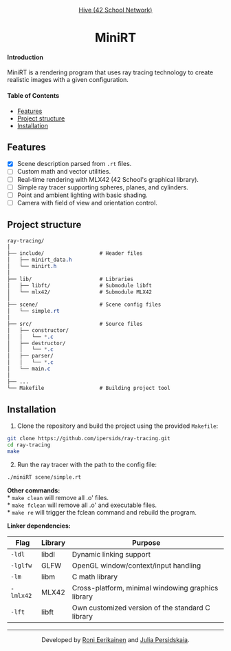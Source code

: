 <div align="center">
<p><a href="https://www.hive.fi/en/curriculum">Hive (42 School Network)</a></p>  

<h1>MiniRT</h1> 

</div>

#### Introduction   
MiniRT is a rendering program that uses ray tracing technology to create realistic images with a given configuration.  

#### Table of Contents  
- [Features](#features)  
- [Project structure](#project-structure)  
- [Installation](#installation)  

## Features  

- [x] Scene description parsed from `.rt` files.  
- [ ] Custom math and vector utilities.   
- [ ] Real-time rendering with MLX42 (42 School's graphical library).  
- [ ] Simple ray tracer supporting spheres, planes, and cylinders.  
- [ ] Point and ambient lighting with basic shading.  
- [ ] Camera with field of view and orientation control.  

## Project structure

```css
ray-tracing/
│
├── include/                  # Header files
│   ├── minirt_data.h
│   └── minirt.h
│
├── lib/                      # Libraries
│   ├── libft/                # Submodule libft
│   └── mlx42/                # Submodule MLX42
│
├── scene/                    # Scene config files
│   └── simple.rt
│
├── src/                      # Source files
│   ├── constructor/
│   │   └── *.c
│   ├── destructor/
│   │   └── *.c
│   ├── parser/
│   │   └── *.c
│   └── main.c
│
├── ...
└── Makefile                  # Building project tool

```   

## Installation   

1. Clone the repository and build the project using the provided `Makefile`:  
```bash
git clone https://github.com/ipersids/ray-tracing.git
cd ray-tracing
make
```   

2. Run the ray tracer with the path to the config file:  
```bash
./miniRT scene/simple.rt
```  

**Other commands:**  
	* `make clean` will remove all .o' files.  
	* `make fclean` will remove all .o' and executable files.  
	* `make re` will trigger the fclean command and rebuild the program.    

**Linker dependencies:**   

| Flag | Library | Purpose|
|------|---------|--------|
| `-ldl` | libdl | Dynamic linking support |
| `-lglfw` | GLFW | OpenGL window/context/input handling |
| `-lm` | libm | C math library |
| `-lmlx42`| MLX42 | Cross-platform, minimal windowing graphics library |
| `-lft`  | libft |  Own customized version of the standard C library |   

________  
<div align="center">

<p>Developed by <a href="https://github.com/EggInAVest">Roni Eerikainen</a> and <a href="https://github.com/ipersids">Julia Persidskaia</a>.</p>

</div>